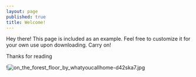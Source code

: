 ```yaml
---
layout: page
published: true
title: Welcome!
---
```


<p class="message">
  Hey there! This page is included as an example. Feel free to customize it for your own use upon downloading. Carry on!
</p>

Thanks for reading

!![on_the_forest_floor_by_whatyoucallhome-d42ska7.jpg]({{site.baseurl}}/media/on_the_forest_floor_by_whatyoucallhome-d42ska7.jpg)

